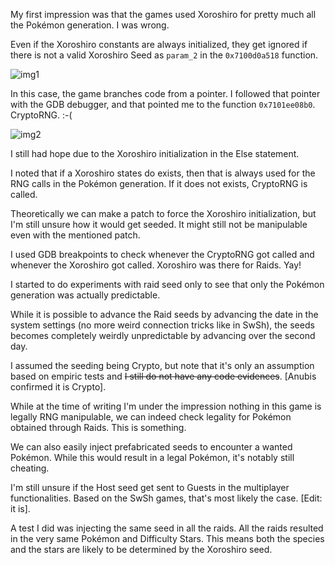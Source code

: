 My first impression was that the games used Xoroshiro for pretty much all the Pokémon generation. I was wrong.

Even if the Xoroshiro constants are always initialized, they get ignored if there is not a valid Xoroshiro Seed as `param_2` in the `0x7100d0a518` function.

![img1](https://user-images.githubusercontent.com/52102823/202528343-29c055e2-f1d4-4ee0-923c-4e52c9c42b1e.png)


In this case, the game branches code from a pointer. I followed that pointer with the GDB debugger, and that pointed me to the function `0x7101ee08b0`. CryptoRNG. :-(

![img2](https://user-images.githubusercontent.com/52102823/202528363-e3eb8fa7-6617-4362-8a2b-05c1a94d2895.png)


I still had hope due to the Xoroshiro initialization in the Else statement. 

I noted that if a Xoroshiro states do exists, then that is always used for the RNG calls in the Pokémon generation. If it does not exists, CryptoRNG is called.

Theoretically we can make a patch to force the Xoroshiro initialization, but I'm still unsure how it would get seeded. It might still not be manipulable even with the mentioned patch.


I used GDB breakpoints to check whenever the CryptoRNG got called and whenever the Xoroshiro got called. Xoroshiro was there for Raids. Yay!

I started to do experiments with raid seed only to see that only the Pokémon generation was actually predictable.

While it is possible to advance the Raid seeds by advancing the date in the system settings (no more weird connection tricks like in SwSh), the seeds becomes completely weirdly unpredictable by advancing over the second day.

I assumed the seeding being Crypto, but note that it's only an assumption based on empiric tests and ~~I still do not have any code evidences~~. [Anubis confirmed it is Crypto].

While at the time of writing I'm under the impression nothing in this game is legally RNG manipulable, we can indeed check legality for Pokémon obtained through Raids. This is something.

We can also easily inject prefabricated seeds to encounter a wanted Pokémon. While this would result in a legal Pokémon, it's notably still cheating.

I'm still unsure if the Host seed get sent to Guests in the multiplayer functionalities. Based on the SwSh games, that's most likely the case. [Edit: it is].


A test I did was injecting the same seed in all the raids. All the raids resulted in the very same Pokémon and Difficulty Stars. This means both the species and the stars are likely to be determined by the Xoroshiro seed.